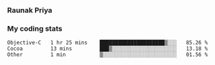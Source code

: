 ### Raunak Priya

### My coding stats

<!--START_SECTION:waka-->
```text
Objective-C   1 hr 25 mins    █████████████████████▒░░░   85.26 % 
Cocoa         13 mins         ███▒░░░░░░░░░░░░░░░░░░░░░   13.18 % 
Other         1 min           ▒░░░░░░░░░░░░░░░░░░░░░░░░   01.56 % 
```
<!--END_SECTION:waka-->

